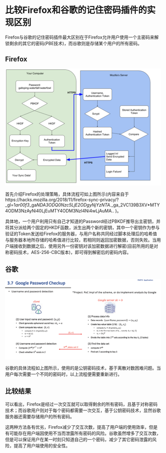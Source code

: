 # 比较Firefox和谷歌的记住密码插件的实现区别

Firefox与谷歌的记住密码插件最大区别在于Firefox允许用户使用一个主密码来解锁剩余的其它的密码(PBE技术)，而谷歌则是存储某个用户的所有密码。

## Firefox

<img src=".\md_image\f.png" alt="image-20230703174051013" style="zoom: 67%;" />

首先介绍Firefox的处理策略，具体流程可如上图所示(内容来自于https://hacks.mozilla.org/2018/11/firefox-sync-privacy/?_gl=1*ar00f3*_ga*NDA3ODQ0Nzc5LjE2ODgyNjYzNTA.*_ga_2VC139B3XV*MTY4ODM3NzAyNi40LjEuMTY4ODM3NzI4Ni4wLjAuMA.. )。

具体地，一个用户利用只有自己才知道的Password经过PBKDF推导出主密钥，并将其分派给两个固定的HKDF函数，派生出两个新的密钥，其中一个密钥作为参与验证的Token发送给Firefox的服务器，与用户名称共同经过脚本处理后的哈希值与服务器本地所存储的哈希值进行比较，若相同则返回加密数据，否则失败。当用户端接收到数据之后，使用另外一份密钥对该加密数据进行解密(目前所用的是对称密码技术，AES-256-CBC版本)，即可得到解密后的密码内容。

## 谷歌

<img src=".\md_image\g.png" alt="image-20230703174946993" style="zoom:80%;" />

谷歌的具体流程如上图所示，使用的是公钥密码技术，基于离散对数困难问题。当用户每次需要一个不同的密码时，以上流程便需要重新进行。

## 比较结果

可以看出，Firefox是经过一次交互就可以取得剩余的所有密码，且基于对称密码技术；而谷歌用户则对于每个密码都需要一次交互，基于公钥密码技术，显然谷歌服务器还需要存储用户的所有密码。

这两种方法各有优劣，Firefox减少了交互次数，提高了用户端的使用效率，但是有可能存在用户端因使用不当而泄露所有密码的风险。谷歌虽然增多了交互次数，但是可以保证用户在某一时刻只知道自己的一个密码，减少了其它密码泄露的风险，提高了用户端使用的安全性。
